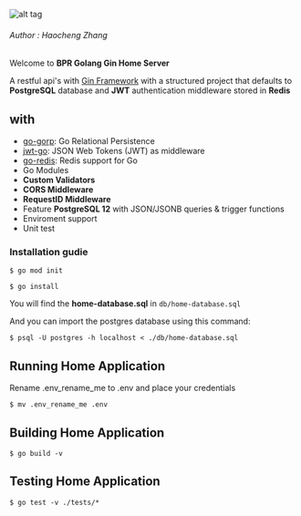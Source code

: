 ![alt tag](https://upload.wikimedia.org/wikipedia/commons/2/23/Golang.png)
###### Author : Haocheng Zhang
  Welcome to **BPR Golang Gin Home Server** 

A restful api's with [Gin Framework](https://github.com/gin-gonic/gin/) with a structured project that defaults to **PostgreSQL** database and **JWT** authentication middleware stored in **Redis**

##  with

- [go-gorp](https://github.com/go-gorp/gorp): Go Relational Persistence
- [jwt-go](https://github.com/golang-jwt/jwt): JSON Web Tokens (JWT) as middleware
- [go-redis](https://github.com/go-redis/redis): Redis support for Go
- Go Modules
-  **Custom Validators**
-  **CORS Middleware**
-  **RequestID Middleware**
- Feature **PostgreSQL 12** with JSON/JSONB queries & trigger functions
- Enviroment support
- Unit test


### Installation gudie

```
$ go mod init
```

```
$ go install
```

You will find the **home-database.sql** in `db/home-database.sql`

And you can import the postgres database using this command:

```
$ psql -U postgres -h localhost < ./db/home-database.sql
```



## Running Home Application

Rename .env_rename_me to .env and place your credentials

```
$ mv .env_rename_me .env
```


## Building Home Application

```
$ go build -v
```

## Testing Home Application

```
$ go test -v ./tests/*
```



